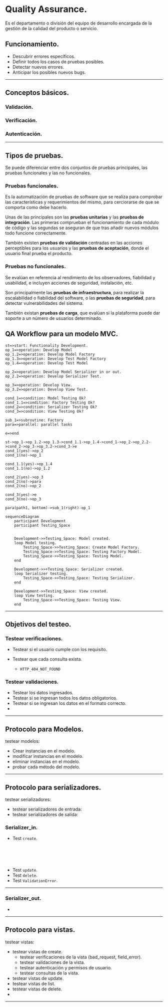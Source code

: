 # Quality Assurance.

Es el departamento o división del equipo de desarrollo encargada de la gestión de la calidad del producto o servicio.



## Funcionamiento.

-  Descubrir errores específicos.
- Definir todos los casos de pruebas posibles.
- Detectar nuevos errores.
- Anticipar los posibles nuevos bugs. 

---

## Conceptos básicos.

### Validación.



### Verificación.



### Autenticación.





---



## Tipos de pruebas.

Se puede diferenciar entre dos conjuntos de pruebas principales, las pruebas funcionales y las no funcionales.

### Pruebas funcionales.

Es la automatización de pruebas de software que se realiza para comprobar las características y requerimientos del mismo, para cerciorarse de que se comporta como debe hacerlo. 

Unas de las principales son las __pruebas unitarias__ y las __pruebas de integración__. Las primeras comprueban el funcionamiento de cada módulo de código y las segundas se aseguran de que tras añadir nuevos módulos todo funcione correctamente.

También existen __pruebas de validación__ centradas en las acciones perceptibles para los usuarios y las __pruebas de aceptación__, donde el usuario final prueba el producto.

### Pruebas no funcionales.

Se evalúan en referencia al rendimiento de los observadores, fiabilidad y usabilidad, e incluyen acciones de seguridad, instalación, etc.

Son principalmente las __pruebas de infraestructura__, para realizar la escalabilidad o fiabilidad del software, o las __pruebas de seguridad__, para detectar vulnerabilidades del sistema.

También existan __pruebas de carga__, que evalúan si la plataforma puede dar soporte a un número de usuarios determinado.



## QA Workflow para un modelo MVC.

```flow
st=>start: Functionality Development.
op_1=>operation: Develop Model
op_1.2=>operation: Develop Model Factory
op_1.3=>operation: Develop Test Model Factory
op_1.4=>operation: Develop Test Model

op_2=>operation: Develop Model Serializer in or out.
op_2.2=>operation: Develop Serializer Test.

op_3=>operation: Develop View.
op_3.2=>operation: Develop View Test.

cond_1=>condition: Model Testing Ok?
cond_1.1=>condition: Factory Testing Ok?
cond_2=>condition: Serializer Testing Ok?
cond_3=>condition: View Testing Ok?

sub_1=>subroutine: Factory
para=>parallel: parallel tasks

e=>end

st->op_1->op_1.2->op_1.3->cond_1.1->op_1.4->cond_1->op_2->op_2.2->cond_2->op_3->op_3.2->cond_3->e
cond_1(yes)->op_2
cond_1(no)->op_1

cond_1.1(yes)->op_1.4
cond_1.1(no)->op_1.2

cond_2(yes)->op_3
cond_2(no)->para
cond_2(no)->op_2

cond_3(yes)->e
cond_3(no)->op_3

para(path1, bottom)->sub_1(right)-op_1
```

```mermaid
sequenceDiagram
	participant Development
	participant Testing_Space

	
	Development->>Testing_Space: Model created.
    loop Model testing. 
        Testing_Space->>Testing_Space: Create Model Factory.
		Testing_Space->>Testing_Space: Testing Factory Model.
		Testing_Space->>Testing_Space: Testing Model.
    end
    
    Development->>+Testing_Space: Serializer created.
    loop Serializer testing.
    	Testing_Space->>Testing_Space: Testing Serializer.
    end
    
    Development->>Testing_Space: View created.
    loop View testing.
    	Testing_Space->>Testing_Space: Testing View.
    end
```

---



## Objetivos del testeo.

### Testear verificaciones.

- Testear si el usuario cumple con los requisito.

- Testear que cada consulta exista.

  - ```
    HTTP_404_NOT_FOUND
    ```



### Testear validaciones.

- Testear los datos ingresados.
- Testear si se ingresan todos los datos obligatorios.
- Testear si se ingresan los datos en el formato correcto.
- 

---



## Protocolo para Modelos.



testear modelos:

- Crear instancias en el modelo.
- modificar instancias en el modelo.
- eliminar instancias en el modelo.
- probar cada método del modelo.



---



## Protocolo para serializadores.



testear serializadores:

- testear serializadores de entrada:
- testear serializadores de salida:



### Serializer_in.

- Test `create`.

```python






```

- Test `update`.
- Test `delete`.
- Test `ValidationError`.

---

### Serializer_out.

- 

---



## Protocolo para vistas.



testear vistas:

- testear vistas de create.
  - testear verificaciones de la vista (bad_request, field_error).
  - testear validaciones de la vista.
  - testear autenticación y permisos de usuario.
  - testear consultas de la vista.
- testear vistas de update.
- testear vistas de list.
- testear vistas de delete.
- 



---


